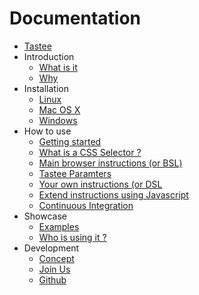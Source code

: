 Documentation
=============

* [Tastee](../README.md)
* Introduction
  * [What is it](intro/what-is-it.md)
  * [Why](intro/why.md)
* Installation
  * [Linux](installation/linux.md)
  * [Mac OS X](installation/osx.md)
  * [Windows](installation/windows.md)
* How to use
  * [Getting started](how-to-use/getting-started.md)
  * [What is a CSS Selector ?](how-to-use/what-is-css-selector.md)
  * [Main browser instructions (or BSL)](how-to-use/main-bsl.md)
  * [Tastee Paramters](how-to-use/tastee-parameters.md)
  * [Your own instructions (or DSL](how-to-use/create-dsl.md)
  * [Extend instructions using Javascript](how-to-use/js-extensions.md)
  * [Continuous Integration](how-to-use/continuous-integration.md)
* Showcase
  * [Examples](showcase/examples.md)
  * [Who is using it ?](showcase/who-is-using-it.md)
* Development
  * [Concept](development/concept.md)
  * [Join Us](development/join-us.md)
  * [Github](development/github.md)
